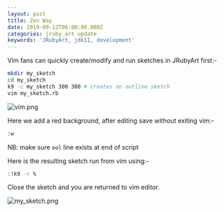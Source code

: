 ```yaml
---
layout: post
title: Zen Way
date: 2019-09-12T06:00:00.000Z
categories: jruby_art update
keywords: 'JRubyArt, jdk11, development'
---
```

Vim fans can quickly create/modify and run sketches in JRubyArt first:-

```bash
mkdir my_sketch
cd my_sketch
k9 -c my_sketch 300 300 # creates an outline sketch
vim my_sketch.rb
```
![vim.png]({{site.github.url}}/assets/vim.png)

Here we add a red background, after editing save without exiting vim:-
```bash
:w
```
NB: make sure `eol` line exists at end of script

Here is the resulting sketch run from vim using:-
```bash
:!k9 -r %
```
Close the sketch and you are returned to vim editor.

![my_sketch.png]({{site.github.url}}/assets/my_sketch.png)
